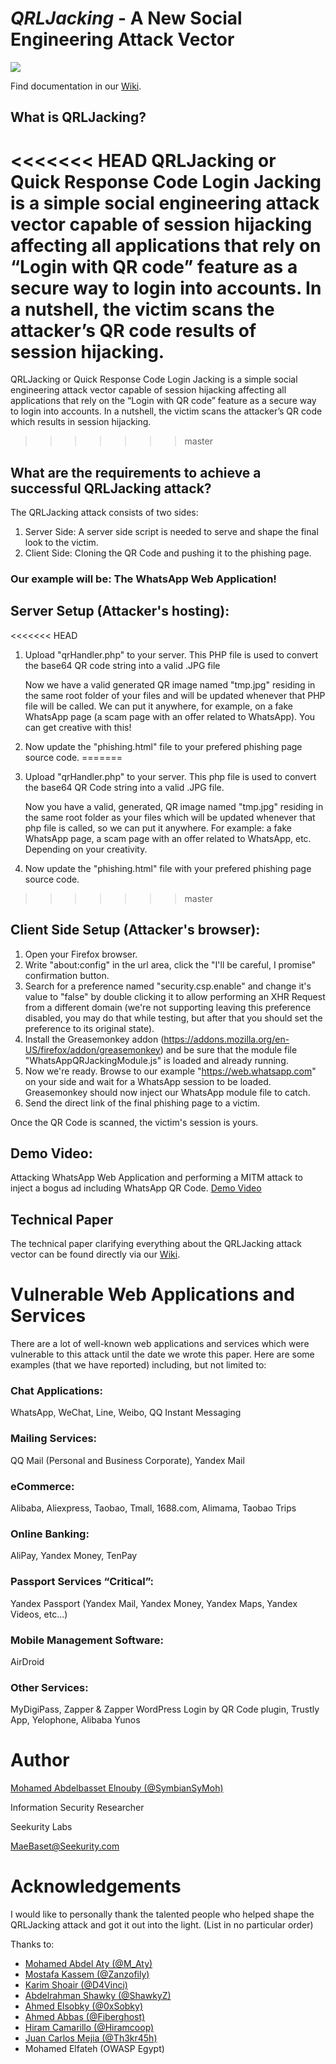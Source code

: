 *QRLJacking* - A New Social Engineering Attack Vector
====================
![](https://github.com/OWASP/QRLJacking/blob/master/blob/images/QRLJacking.JPG?raw=true)






Find documentation in our [Wiki](https://github.com/OWASP/QRLJacking/wiki).
## What is QRLJacking?
<<<<<<< HEAD
QRLJacking or Quick Response Code Login Jacking is a simple social engineering attack vector capable of session hijacking affecting all applications that rely on “Login with QR code” feature as a secure way to login into accounts. In a nutshell, the victim scans the attacker’s QR code results of session hijacking.
=======
QRLJacking or Quick Response Code Login Jacking is a simple social engineering attack vector capable of session hijacking affecting all applications that rely on the “Login with QR code” feature as a secure way to login into accounts. In a nutshell, the victim scans the attacker’s QR code which results in session hijacking.
>>>>>>> master


## What are the requirements to achieve a successful QRLJacking attack?
The QRLJacking attack consists of two sides:

1. Server Side: A server side script is needed to serve and shape the final look to the victim.
2. Client Side: Cloning the QR Code and pushing it to the phishing page.

### Our example will be: The WhatsApp Web Application!

## Server Setup (Attacker's hosting):
<<<<<<< HEAD
1. Upload "qrHandler.php" to your server. This PHP file is used to convert the base64 QR code string into a valid .JPG file

	Now we have a valid generated QR image named "tmp.jpg" residing in the same root folder of your files and will be updated whenever that PHP file will be called. We can put it anywhere, for example, on a fake WhatsApp page (a scam page with an offer related to WhatsApp). You can get creative with this! 

2. Now update the "phishing.html" file to your prefered phishing page source code.
=======
1. Upload "qrHandler.php" to your server. This php file is used to convert the base64 QR Code string into a valid .JPG file.

	Now you have a valid, generated, QR image named "tmp.jpg" residing in the same root folder as your files which will be updated whenever that php file is called, so we can put it anywhere. For example: a fake WhatsApp page, a scam page with an offer related to WhatsApp, etc. Depending on your creativity.

2. Now update the "phishing.html" file with your prefered phishing page source code.
>>>>>>> master


## Client Side Setup (Attacker's browser):

1. Open your Firefox browser.
2. Write "about:config" in the url area, click the "I'll be careful, I promise" confirmation button.
3. Search for a preference named "security.csp.enable" and change it's value to "false" by double clicking it to allow performing an XHR Request from a different domain (we're not supporting leaving this preference disabled, you may do that while testing, but after that you should set the preference to its original state).
4. Install the Greasemonkey addon (https://addons.mozilla.org/en-US/firefox/addon/greasemonkey) and be sure that the module file "WhatsAppQRJackingModule.js" is loaded and already running.
5. Now we're ready. Browse to our example "https://web.whatsapp.com" on your side and wait for a WhatsApp session to be loaded. Greasemonkey should now inject our WhatsApp module file to catch.
6. Send the direct link of the final phishing page to a victim.

Once the QR Code is scanned, the victim's session is yours.


## Demo Video:
Attacking WhatsApp Web Application and performing a MITM attack to inject a bogus ad including WhatsApp QR Code.
[Demo Video](https://goo.gl/NLRdtZ)


## Technical Paper
The technical paper clarifying everything about the QRLJacking attack vector can be found directly via our [Wiki](https://github.com/OWASP/QRLJacking/wiki).

# Vulnerable Web Applications and Services

There are a lot of well-known web applications and services which were vulnerable to this attack until the date we wrote this paper. Here are some examples (that we have reported) including, but not limited to:

### Chat Applications:

WhatsApp, WeChat, Line, Weibo, QQ Instant Messaging


### Mailing Services:

QQ Mail (Personal and Business Corporate), Yandex Mail

### eCommerce:

Alibaba, Aliexpress, Taobao, Tmall, 1688.com, Alimama, Taobao Trips


### Online Banking:

AliPay, Yandex Money, TenPay


### Passport Services “Critical”:

Yandex Passport (Yandex Mail, Yandex Money, Yandex Maps, Yandex Videos, etc...)

### Mobile Management Software:

AirDroid

### Other Services:

MyDigiPass, Zapper & Zapper WordPress Login by QR Code plugin, Trustly App, Yelophone, Alibaba Yunos

# Author


[Mohamed Abdelbasset Elnouby (@SymbianSyMoh)](https://github.com/SymbianSyMoh)

Information Security Researcher

Seekurity Labs

MaeBaset@Seekurity.com

# Acknowledgements
I would like to personally thank the talented people who helped shape the QRLJacking attack and got it out into the light. (List in no particular order)

Thanks to:

- [Mohamed Abdel Aty (@M_Aty)](https://github.com/mohamedaty)
- [Mostafa Kassem (@Zanzofily)](https://github.com/Zanzofily)
- [Karim Shoair (@D4Vinci)](https://github.com/D4Vinci)
- [Abdelrahman Shawky (@ShawkyZ)](https://github.com/ShawkyZ)
- [Ahmed Elsobky (@0xSobky)](https://github.com/0xSobky)
- [Ahmed Abbas (@Fiberghost)](https://github.com/fiberghost)
- [Hiram Camarillo (@Hiramcoop)](https://github.com/hiramcoop)
- [Juan Carlos Mejia (@Th3kr45h)](https://github.com/th3kr45h)
- Mohamed Elfateh (OWASP Egypt)
